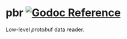 # pbr [![Godoc Reference](https://pkg.go.dev/badge/github.com/pchchv/pbr)](https://pkg.go.dev/github.com/pchchv/pbr)

Low-level *p*roto*b*uf data *r*eader.

